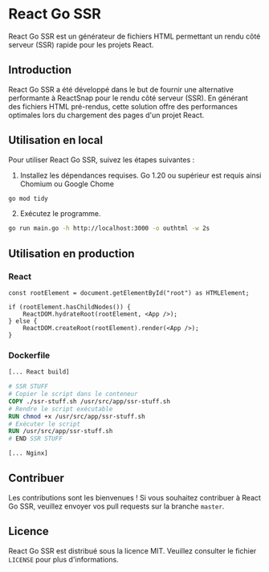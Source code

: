 # React Go SSR

React Go SSR est un générateur de fichiers HTML permettant un rendu côté serveur (SSR) rapide pour les projets React.

## Introduction

React Go SSR a été développé dans le but de fournir une alternative performante à ReactSnap pour le rendu côté serveur (SSR). En générant des fichiers HTML pré-rendus, cette solution offre des performances optimales lors du chargement des pages d'un projet React.

## Utilisation en local

Pour utiliser React Go SSR, suivez les étapes suivantes :

1. Installez les dépendances requises. Go 1.20 ou supérieur est requis ainsi Chomium ou Google Chome

```bash
go mod tidy
```
2. Exécutez le programme.

```bash
go run main.go -h http://localhost:3000 -o outhtml -w 2s
```

## Utilisation en production

### React
```tsx
const rootElement = document.getElementById("root") as HTMLElement;

if (rootElement.hasChildNodes()) {
    ReactDOM.hydrateRoot(rootElement, <App />);
} else {
    ReactDOM.createRoot(rootElement).render(<App />);
}
```

### Dockerfile
```Dockerfile
[... React build]

# SSR STUFF
# Copier le script dans le conteneur
COPY ./ssr-stuff.sh /usr/src/app/ssr-stuff.sh
# Rendre le script exécutable
RUN chmod +x /usr/src/app/ssr-stuff.sh
# Exécuter le script
RUN /usr/src/app/ssr-stuff.sh
# END SSR STUFF

[... Nginx]
```

## Contribuer

Les contributions sont les bienvenues ! Si vous souhaitez contribuer à React Go SSR, veuillez envoyer vos pull requests sur la branche `master`.

## Licence

React Go SSR est distribué sous la licence MIT. Veuillez consulter le fichier `LICENSE` pour plus d'informations.